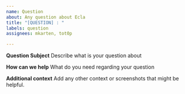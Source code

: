 ```yaml
---
name: Question
about: Any question about Ecla
title: "[QUESTION] : "
labels: question
assignees: mkarten, tot0p

---
```


**Question Subject**
Describe what is your question about

**How can we help**
What do you need regarding your question

**Additional context**
Add any other context or screenshots that might be helpful.
